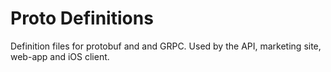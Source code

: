 # Proto Definitions

Definition files for protobuf and and GRPC. Used by the API, marketing site, web-app and iOS client.
